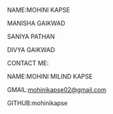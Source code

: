 NAME:MOHINI KAPSE 

MANISHA GAIKWAD

SANIYA PATHAN

DIVYA GAIKWAD








CONTACT ME:

NAME:MOHINI MILIND KAPSE

GMAIL:mohinikapse02@gmail.com

GITHUB:mohinikapse
